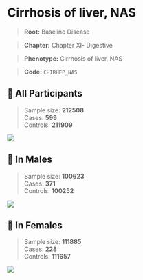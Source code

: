 # Cirrhosis of liver, NAS

> **Root:** Baseline Disease  

> **Chapter:** Chapter XI- Digestive  

> **Phenotype:** Cirrhosis of liver, NAS  

> **Code:** `CHIRHEP_NAS`

## 🧪 All Participants  
> Sample size: **212508**  
> Cases: **599**  
> Controls: **211909**
<img src="/Disease/Figures/ALL/Incidence/CHIRHEP_NAS.png"/>
<CsvTable src="/Disease_Data/ALL/Incidence/COX_CHIRHEP_NAS.csv" label="🔍 View full results" />

## 👨 In Males  
> Sample size: **100623**  
> Cases: **371**  
> Controls: **100252**
<img src="/Disease/Figures/Male/Incidence/CHIRHEP_NAS.png"/>
<CsvTable src="/Disease_Data/Male/Incidence/COX_CHIRHEP_NAS.csv" label="🔍 View full results" />

## 👩 In Females  
> Sample size: **111885**  
> Cases: **228**  
> Controls: **111657**
<img src="/Disease/Figures/Female/Incidence/CHIRHEP_NAS.png"/>
<CsvTable src="/Disease_Data/Female/Incidence/COX_CHIRHEP_NAS.csv" label="🔍 View full results" />
